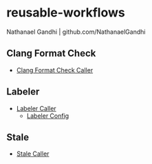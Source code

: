 # reusable-workflows
Nathanael Gandhi | github.com/NathanaelGandhi

## Clang Format Check
- [Clang Format Check Caller](.github/workflows/clang-format-check-caller.yaml)

## Labeler
- [Labeler Caller](.github/workflows/labeler-caller.yaml)
  - [Labeler Config](.github/labeler.yml)

## Stale
- [Stale Caller](.github/workflows/stale-caller.yaml)
